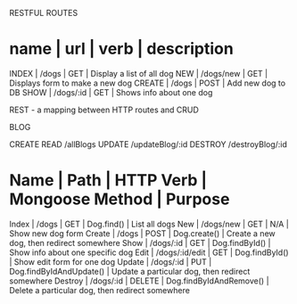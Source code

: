 RESTFUL ROUTES

name   | url         | verb  | description
===============================================================
INDEX  | /dogs       | GET   | Display a list of all dog
NEW    | /dogs/new   | GET   | Displays form to make a new dog
CREATE | /dogs       | POST  | Add new dog to DB
SHOW   | /dogs/:id   | GET   | Shows info about one dog

REST - a mapping between HTTP routes and CRUD

BLOG

CREATE
READ    /allBlogs
UPDATE  /updateBlog/:id
DESTROY /destroyBlog/:id

Name    | Path           |  HTTP Verb | Mongoose Method         | Purpose 
===================================================================================================================
Index   | /dogs          |  GET       | Dog.find()              | List all dogs
New     | /dogs/new      |  GET       | N/A                     | Show new dog form
Create  | /dogs          |  POST      | Dog.create()            | Create a new dog, then redirect somewhere
Show    | /dogs/:id      |  GET       | Dog.findById()          | Show info about one specific dog
Edit    | /dogs/:id/edit |  GET       | Dog.findById()          | Show edit form for one dog
Update  | /dogs/:id      |  PUT       | Dog.findByIdAndUpdate() | Update a particular dog, then redirect somewhere
Destroy | /dogs/:id      |  DELETE    | Dog.findByIdAndRemove() | Delete a particular dog, then redirect somewhere